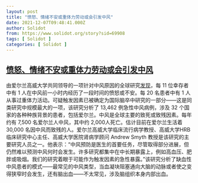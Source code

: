 ```yaml
---
layout: post
title: "愤怒、情绪不安或重体力劳动或会引发中风"
date: 2021-12-07T09:48:41.000Z
author: Solidot
from: https://www.solidot.org/story?sid=69908
tags: [ Solidot ]
categories: [ Solidot ]
---
```

<!--1638870521000-->
[愤怒、情绪不安或重体力劳动或会引发中风](https://www.solidot.org/story?sid=69908)
------

<div>
由爱尔兰高威大学共同领导的一项针对中风原因的全球研究<a href="https://stories.nuigalway.ie/interstroke/index.html">发现</a>，每 11 位幸存者中有 1 人在中风前一小时内经历了一段时间的愤怒或不安。每 20 名患者中有 1 人从事过重体力活动。可疑触发因素已被确定为国际脑卒中研究的一部分——这是同类研究中规模最大的一项，该研究分析了 13,462 例急性中风病例，涉及 32 个国家的各种种族背景的患者，包括爱尔兰。中风是全球主要的致死或致残因素。每年约有 7,500 名爱尔兰人中风，其中约 2,000人死亡。估计目前在爱尔兰生活着 30,000 名因中风而致残的人。爱尔兰高威大学临床流行病学教授、高威大学HRB临床研究中心主任、高威大学医院肾病学顾问 Andrew Smyth 教授是该研究的主要研究人员之一。他表示：“中风预防是医生的首要任务，尽管取得部分进展，但仍然难以预测中风何时会发生。许多研究都集中在中长期暴露上，例如高血压、肥胖或吸烟。我们的研究着眼于可能作为触发因素的急性暴露。”该研究分析了缺血性中风患者的模式——最常见的中风类型，当血凝块阻塞通向大脑的动脉或者使之变得狭窄时会发生，还有脑出血——不太常见，涉及脑组织本身内部出血。
</div>
